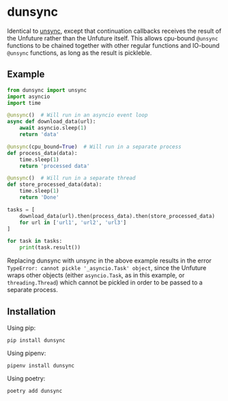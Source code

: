 # dunsync

Identical to [unsync](https://github.com/alex-sherman/unsync), except that continuation callbacks receives the result of the Unfuture
rather than the Unfuture itself. This allows cpu-bound `@unsync` functions to be chained together with other regular functions and IO-bound `@unsync` functions, as long as the result is pickleble. 

## Example

```python
from dunsync import unsync
import asyncio
import time

@unsync()  # Will run in an asyncio event loop
async def download_data(url):
    await asyncio.sleep(1)
    return 'data'

@unsync(cpu_bound=True)  # Will run in a separate process
def process_data(data):
    time.sleep(1)
    return 'processed data'

@unsync()  # Will run in a separate thread
def store_processed_data(data):
    time.sleep(1)
    return 'Done'

tasks = [
    download_data(url).then(process_data).then(store_processed_data)
    for url in ['url1', 'url2', 'url3']
]

for task in tasks:
    print(task.result())
```

Replacing dunsync with unsync in the above example results in the error `TypeError: cannot pickle '_asyncio.Task' object`,
since the Unfuture wraps other objects (either `asyncio.Task`, as in this example, or `threading.Thread`) which cannot be pickled
in order to be passed to a separate process.

## Installation

Using pip:
```shell
pip install dunsync
```

Using pipenv:
```shell
pipenv install dunsync
```

Using poetry:
```shell
poetry add dunsync
```
